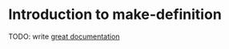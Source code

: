 # Introduction to make-definition

TODO: write [great documentation](http://jacobian.org/writing/what-to-write/)
